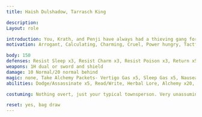 ```yaml
---
title: Haish Dulshadow, Tarrasch King

description: 
Layout: role

introduction: You, Krath, and Penji have always had a thieving gang for as long as you can remember. It started with you three orphans stealing food and it grew into a small empire. Once the best thief in the city, you have added kidnapping and assassination to your list of job skills. You know that you are employed by the Bloody Fist, you were the one they approached! You use your skills in directing all of the Tarrasch business, and are a brilliant tactician. Only you know where to find the Orc liaison and the orders that they give. Your orders, and consequently those of the Bloody Fist, are expected to be carried out without questions.
motivation: Arrogant, Calculating, Charming, Cruel, Power hungry, Tactful

body: 150
defenses: Resist Sleep x3, Resist Charm x3, Resist Poison x3, Return x5, Cloak Binding x3
weapons: 1H dual or sword and shield
damage: 10 Normal/20 normal behind 
magic: none, Take Alchemy Packets- Vertigo Gas x5, Sleep Gas x5, Nausea Gas x5 
abilities: Dodge/Assassinate x5, Read/Write, Herbal Lore, Alchemy x20, Healing Arts, Pick Lock, Set Trap/Disarm, Will to Live Racial

costuming: Nothing overt, just your typical townsperson. Very unassuming.

reset: yes, bag draw
---
```

